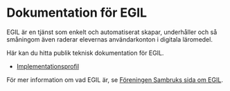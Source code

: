 # Dokumentation för EGIL

EGIL är en tjänst som enkelt och automatiserat skapar, underhåller och så småningom även raderar elevernas användarkonton i digitala läromedel.

Här kan du hitta publik teknisk dokumentation för EGIL.

 * [Implementationsprofil](implementationsprofil.md)

För mer information om vad EGIL är, se [Föreningen Sambruks sida om EGIL](https://github.com/Sambruk/EgilSCIM/releases).
